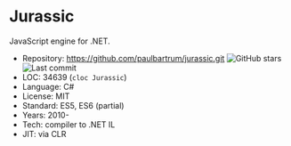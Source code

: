 # Jurassic

JavaScript engine for .NET.

* Repository: https://github.com/paulbartrum/jurassic.git <img src="https://img.shields.io/github/stars/paulbartrum/jurassic?label=&style=flat-square" alt="GitHub stars" title="GitHub stars"><img src="https://img.shields.io/github/last-commit/paulbartrum/jurassic?label=&style=flat-square" alt="Last commit" title="Last commit">
* LOC:        34639 (`cloc Jurassic`)
* Language:   C#
* License:    MIT
* Standard:   ES5, ES6 (partial)
* Years:      2010-
* Tech:       compiler to .NET IL
* JIT:        via CLR

